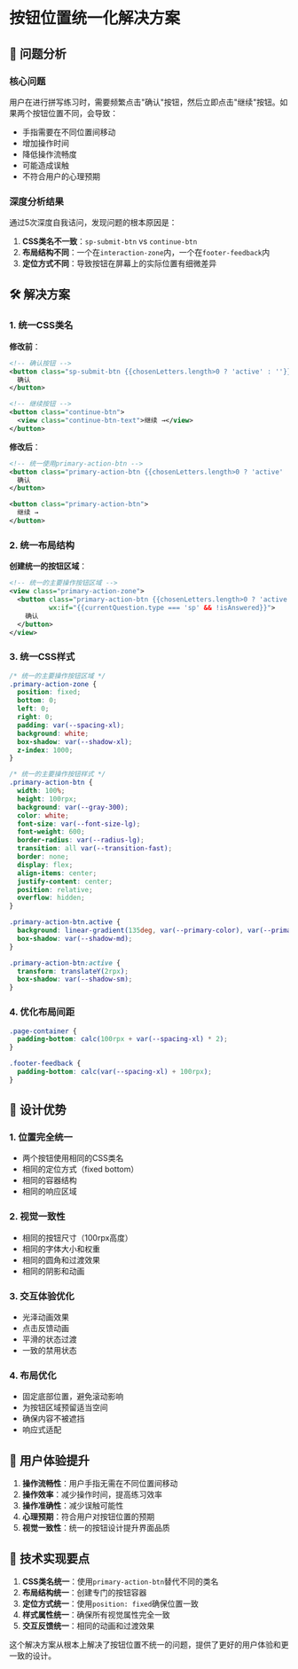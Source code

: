 # 按钮位置统一化解决方案

## 🎯 问题分析

### 核心问题
用户在进行拼写练习时，需要频繁点击"确认"按钮，然后立即点击"继续"按钮。如果两个按钮位置不同，会导致：
- 手指需要在不同位置间移动
- 增加操作时间
- 降低操作流畅度
- 可能造成误触
- 不符合用户的心理预期

### 深度分析结果
通过5次深度自我诘问，发现问题的根本原因是：
1. **CSS类名不一致**：`sp-submit-btn` vs `continue-btn`
2. **布局结构不同**：一个在`interaction-zone`内，一个在`footer-feedback`内
3. **定位方式不同**：导致按钮在屏幕上的实际位置有细微差异

## 🛠️ 解决方案

### 1. 统一CSS类名
**修改前**：
```xml
<!-- 确认按钮 -->
<button class="sp-submit-btn {{chosenLetters.length>0 ? 'active' : ''}}">
  确认
</button>

<!-- 继续按钮 -->
<button class="continue-btn">
  <view class="continue-btn-text">继续 →</view>
</button>
```

**修改后**：
```xml
<!-- 统一使用primary-action-btn -->
<button class="primary-action-btn {{chosenLetters.length>0 ? 'active' : ''}}">
  确认
</button>

<button class="primary-action-btn">
  继续 →
</button>
```

### 2. 统一布局结构
**创建统一的按钮区域**：
```xml
<!-- 统一的主要操作按钮区域 -->
<view class="primary-action-zone">
  <button class="primary-action-btn {{chosenLetters.length>0 ? 'active' : ''}}"
          wx:if="{{currentQuestion.type === 'sp' && !isAnswered}}">
    确认
  </button>
</view>
```

### 3. 统一CSS样式
```css
/* 统一的主要操作按钮区域 */
.primary-action-zone {
  position: fixed;
  bottom: 0;
  left: 0;
  right: 0;
  padding: var(--spacing-xl);
  background: white;
  box-shadow: var(--shadow-xl);
  z-index: 1000;
}

/* 统一的主要操作按钮样式 */
.primary-action-btn {
  width: 100%;
  height: 100rpx;
  background: var(--gray-300);
  color: white;
  font-size: var(--font-size-lg);
  font-weight: 600;
  border-radius: var(--radius-lg);
  transition: all var(--transition-fast);
  border: none;
  display: flex;
  align-items: center;
  justify-content: center;
  position: relative;
  overflow: hidden;
}

.primary-action-btn.active {
  background: linear-gradient(135deg, var(--primary-color), var(--primary-dark));
  box-shadow: var(--shadow-md);
}

.primary-action-btn:active {
  transform: translateY(2rpx);
  box-shadow: var(--shadow-sm);
}
```

### 4. 优化布局间距
```css
.page-container {
  padding-bottom: calc(100rpx + var(--spacing-xl) * 2);
}

.footer-feedback {
  padding-bottom: calc(var(--spacing-xl) + 100rpx);
}
```

## 🎨 设计优势

### 1. 位置完全统一
- 两个按钮使用相同的CSS类名
- 相同的定位方式（fixed bottom）
- 相同的容器结构
- 相同的响应区域

### 2. 视觉一致性
- 相同的按钮尺寸（100rpx高度）
- 相同的字体大小和权重
- 相同的圆角和过渡效果
- 相同的阴影和动画

### 3. 交互体验优化
- 光泽动画效果
- 点击反馈动画
- 平滑的状态过渡
- 一致的禁用状态

### 4. 布局优化
- 固定底部位置，避免滚动影响
- 为按钮区域预留适当空间
- 确保内容不被遮挡
- 响应式适配

## 📱 用户体验提升

1. **操作流畅性**：用户手指无需在不同位置间移动
2. **操作效率**：减少操作时间，提高练习效率
3. **操作准确性**：减少误触可能性
4. **心理预期**：符合用户对按钮位置的预期
5. **视觉一致性**：统一的按钮设计提升界面品质

## 🔧 技术实现要点

1. **CSS类名统一**：使用`primary-action-btn`替代不同的类名
2. **布局结构统一**：创建专门的按钮容器
3. **定位方式统一**：使用`position: fixed`确保位置一致
4. **样式属性统一**：确保所有视觉属性完全一致
5. **交互反馈统一**：相同的动画和过渡效果

这个解决方案从根本上解决了按钮位置不统一的问题，提供了更好的用户体验和更一致的设计。
